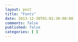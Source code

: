 ```yaml
---
layout: post
title: "Fonts"
date: 2013-12-30T01:01:30-08:00
comments: false
published: false
categories: [ ]
---
```

